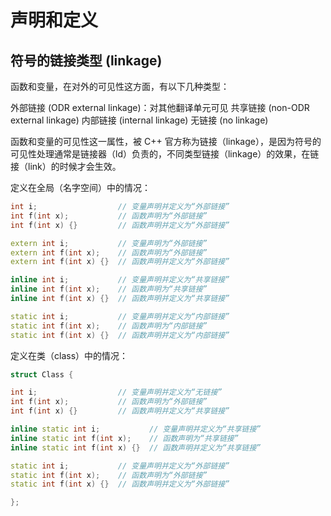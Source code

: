 # 声明和定义

## 符号的链接类型 (linkage)

函数和变量，在对外的可见性这方面，有以下几种类型：

外部链接 (ODR external linkage)：对其他翻译单元可见
共享链接 (non-ODR external linkage)
内部链接 (internal linkage)
无链接 (no linkage)

函数和变量的可见性这一属性，被 C++ 官方称为链接（linkage），是因为符号的可见性处理通常是链接器（ld）负责的，不同类型链接（linkage）的效果，在链接（link）的时候才会生效。

定义在全局（名字空间）中的情况：

```cpp
int i;                  // 变量声明并定义为“外部链接”
int f(int x);           // 函数声明为“外部链接”
int f(int x) {}         // 函数声明并定义为“外部链接”

extern int i;           // 变量声明为“外部链接”
extern int f(int x);    // 函数声明为“外部链接”
extern int f(int x) {}  // 函数声明并定义为“外部链接”

inline int i;           // 变量声明并定义为“共享链接”
inline int f(int x);    // 函数声明为“共享链接”
inline int f(int x) {}  // 函数声明并定义为“共享链接”

static int i;           // 变量声明并定义为“内部链接”
static int f(int x);    // 函数声明为“内部链接”
static int f(int x) {}  // 函数声明并定义为“内部链接”

```

定义在类（class）中的情况：
```cpp
struct Class {

int i;                  // 变量声明并定义为“无链接”
int f(int x);           // 函数声明为“外部链接”
int f(int x) {}         // 函数声明并定义为“共享链接”

inline static int i;           // 变量声明并定义为“共享链接”
inline static int f(int x);    // 函数声明为“共享链接”
inline static int f(int x) {}  // 函数声明并定义为“共享链接”

static int i;           // 变量声明并定义为“外部链接”
static int f(int x);    // 函数声明为“外部链接”
static int f(int x) {}  // 函数声明并定义为“外部链接”

};

```
